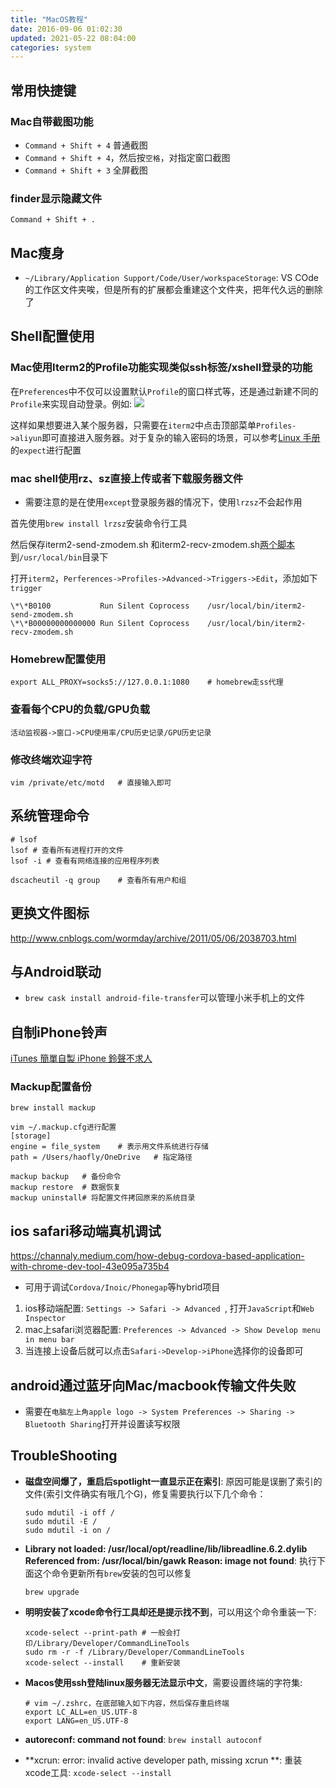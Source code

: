 ```yaml
---
title: "MacOS教程"
date: 2016-09-06 01:02:30
updated: 2021-05-22 08:04:00
categories: system
---
```

## 常用快捷键

### Mac自带截图功能

- `Command + Shift + 4` 普通截图
- `Command + Shift + 4`，然后按`空格`，对指定窗口截图
- `Command + Shift + 3` 全屏截图

### finder显示隐藏文件

`Command + Shift + .`

## Mac瘦身

- `~/Library/Application Support/Code/User/workspaceStorage`: VS COde的工作区文件夹唉，但是所有的扩展都会重建这个文件夹，把年代久远的删除了

## Shell配置使用

### Mac使用Iterm2的Profile功能实现类似ssh标签/xshell登录的功能

在`Preferences`中不仅可以设置默认`Profile`的窗口样式等，还是通过新建不同的`Profile`来实现自动登录。例如: ![](https://haofly.net/uploads/macos_01.png)

这样如果想要进入某个服务器，只需要在`iterm2`中点击顶部菜单`Profiles->aliyun`即可直接进入服务器。对于复杂的输入密码的场景，可以参考[Linux 手册](https://haofly.net/linux)的`expect`进行配置

### mac shell使用rz、sz直接上传或者下载服务器文件

- 需要注意的是在使用`except`登录服务器的情况下，使用`lrzsz`不会起作用

首先使用`brew install lrzsz`安装命令行工具

然后保存iterm2-send-zmodem.sh 和iterm2-recv-zmodem.sh[两个脚本](https://github.com/aikuyun/iterm2-zmodem)到`/usr/local/bin`目录下

打开`iterm2`，`Perferences->Profiles->Advanced->Triggers->Edit`，添加如下`trigger`

```shell
\*\*B0100			Run Silent Coprocess	/usr/local/bin/iterm2-send-zmodem.sh
\*\*B00000000000000	Run Silent Coprocess	/usr/local/bin/iterm2-recv-zmodem.sh
```

### Homebrew配置使用

```shell
export ALL_PROXY=socks5://127.0.0.1:1080	# homebrew走ss代理
```

### 查看每个CPU的负载/GPU负载

`活动监视器->窗口->CPU使用率/CPU历史记录/GPU历史记录`

### 修改终端欢迎字符

```shell
vim /private/etc/motd	# 直接输入即可
```

## 系统管理命令

```shell
# lsof
lsof # 查看所有进程打开的文件
lsof -i # 查看有网络连接的应用程序列表

dscacheutil -q group	# 查看所有用户和组
```

## 更换文件图标

http://www.cnblogs.com/wormday/archive/2011/05/06/2038703.html

## 与Android联动

- `brew cask install android-file-transfer`可以管理小米手机上的文件

## 自制iPhone铃声

[iTunes 簡單自製 iPhone 鈴聲不求人](http://applefans.today/blog/1266100502)

### Mackup配置备份

```shell
brew install mackup

vim ~/.mackup.cfg进行配置
[storage]
engine = file_system	# 表示用文件系统进行存储
path = /Users/haofly/OneDrive	# 指定路径

mackup backup	# 备份命令
mackup restore	# 数据恢复
mackup uninstall# 将配置文件拷回原来的系统目录
```

## ios safari移动端真机调试

https://channaly.medium.com/how-debug-cordova-based-application-with-chrome-dev-tool-43e095a735b4

- 可用于调试`Cordova/Inoic/Phonegap`等hybrid项目

1. ios移动端配置: `Settings -> Safari -> Advanced `, 打开`JavaScript`和`Web Inspector`
2. mac上safari浏览器配置: `Preferences -> Advanced -> Show Develop menu in menu bar`
3. 当连接上设备后就可以点击`Safari->Develop->iPhone`选择你的设备即可

## android通过蓝牙向Mac/macbook传输文件失败

- 需要在`电脑左上角apple logo -> System Preferences -> Sharing -> Bluetooth Sharing`打开并设置读写权限

## TroubleShooting

- **磁盘空间爆了，重启后spotlight一直显示正在索引**: 原因可能是误删了索引的文件(索引文件确实有哦几个G)，修复需要执行以下几个命令：

   ```shell
   sudo mdutil -i off /
   sudo mdutil -E /
   sudo mdutil -i on /
   ```

- **Library not loaded: /usr/local/opt/readline/lib/libreadline.6.2.dylib Referenced from: /usr/local/bin/gawk Reason: image not found**: 执行下面这个命令更新所有`brew`安装的包可以修复

  ```shell
  brew upgrade
  ```
  
- **明明安装了xcode命令行工具却还是提示找不到**，可以用这个命令重装一下: 

  ```shell
  xcode-select --print-path	# 一般会打印/Library/Developer/CommandLineTools
  sudo rm -r -f /Library/Developer/CommandLineTools
  xcode-select --install	# 重新安装
  ```

- **Macos使用ssh登陆linux服务器无法显示中文**，需要设置终端的字符集:

   ```shell
   # vim ~/.zshrc，在底部输入如下内容，然后保存重启终端
   export LC_ALL=en_US.UTF-8  
   export LANG=en_US.UTF-8
   ```

- **autoreconf: command not found**: `brew install autoconf`

- **xcrun: error: invalid active developer path, missing xcrun **: 重装xcode工具: `xcode-select --install`

